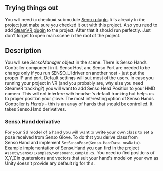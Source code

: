 ## Trying things out

You will need to checkout submodule [Senso plugin](https://github.com/paintenzero/senso-unity-plugin). It is already in the project just make sure you checked it out with this project. Also you need to add [SteamVR plugin](https://www.assetstore.unity3d.com/en/#!/content/32647) to the project. After that it should run perfectly. Just don't forget to open main.scene in the root of the project.

## Description

You will see _SensoManager_ object in the scene. There is Senso Hands Controller component in it. Senso Host and Senso Port are needed to be change only if you run SENSO_UI driver on another host - just put the proper IP and port. Default settings will suit most of the users.
In case you running your project in VR (and you probably are, why else you need SteamVR tracking?) you will want to add Senso Head Position to your HMD camera. This will not interfere with headset's default tracking but helps us to proper position your glove.
The most interesting option of Senso Hands Controller is _Hands_ - this is an array of hands that should be controlled. It takes Senso.Hand derivatives.

### Senso.Hand derivative

For your 3d model of a hand you will want to write your own class to set a pose received from Senso Glove. To do that you derive class from Senso.Hand and implement `SetSensoPose(Senso.HandData newData)`. Example implementation of Senso.Hand you can find in the project `Assets/Senso/Examples/SensoHandExample.cs`. You need to find positions of X,Y,Z in quaternions and vectors that suit your hand's model on your own as Unity doesn't provide any default rig for this.
